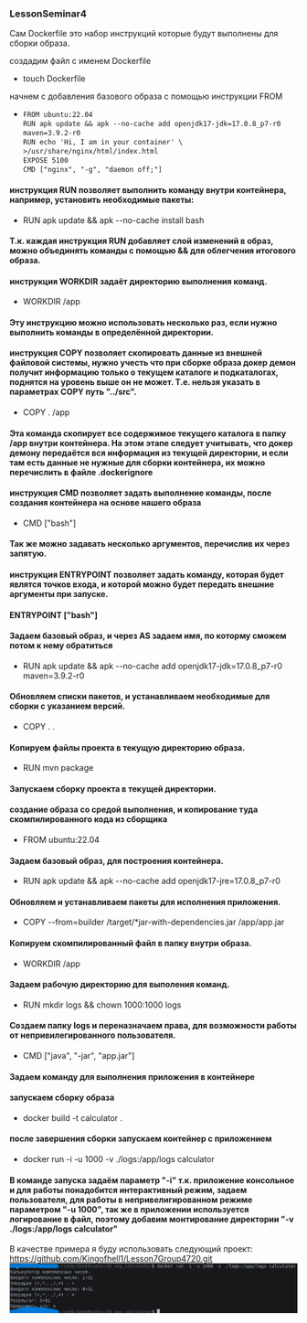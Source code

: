 ### LessonSeminar4

Сам Dockerfile это набор инструкций которые будут выполнены для сборки образа.

создадим файл с именем Dockerfile

* touch Dockerfile

начнем c добавления базового образа с помощью инструкции FROM
*     FROM ubuntu:22.04
      RUN apk update && apk --no-cache add openjdk17-jdk=17.0.8_p7-r0 maven=3.9.2-r0
      RUN echo 'Hi, I am in your container' \
      >/usr/share/nginx/html/index.html
      EXPOSE 5100
      CMD ["nginx", "-g", "daemon off;"]
#### инструкция RUN позволяет выполнить команду внутри контейнера, например, установить необходимые пакеты:

* RUN apk update && apk --no-cache install bash

#### Т.к. каждая инструкция RUN добавляет слой изменений в образ, можно объединять команды с помощью && для облегчения итогового образа.

#### инструкция WORKDIR задаёт директорию выполнения команд.

* WORKDIR /app

#### Эту инструкцию можно использовать несколько раз, если нужно выполнить команды в определённой директории.

#### инструкция COPY позволяет скопировать данные из внешней файловой системы, нужно учесть что при сборке образа докер демон получит информацию только о текущем каталоге и подкаталогах, поднятся на уровень выше он не может. Т.е. нельзя указать в параметрах COPY путь "../src".

* COPY . /app

#### Эта команда скопирует все содержимое текущего каталога в папку /app внутри контейнера. На этом этапе следует учитывать, что докер демону передаётся вся информация из текущей директории, и если там есть данные не нужные для сборки контейнера, их можно перечислить в файле .dockerignore

#### инструкция CMD позволяет задать выполнение команды, после создания контейнера на основе нашего образа

 * CMD ["bash"]

#### Так же можно задавать несколько аргументов, перечислив их через запятую.

#### инструкция ENTRYPOINT позволяет задать команду, которая будет являтся точков входа, и которой можно будет передать внешние аргументы при запуске.

#### ENTRYPOINT ["bash"]
#### Задаем базовый образ, и через AS задаем имя, по которму сможем потом к нему обратиться

* RUN apk update && apk --no-cache add openjdk17-jdk=17.0.8_p7-r0 maven=3.9.2-r0

#### Обновляем списки пакетов, и устанавливаем необходимые для сборки с указанием версий.

* COPY . .

#### Копируем файлы проекта в текущую директорию образа.

* RUN mvn package

#### Запускаем сборку проекта в текущей директории.

#### создание образа со средой выполнения, и копирование туда скомпилированного кода из сборщика

* FROM ubuntu:22.04

#### Задаем базовый образ, для построения контейнера.

* RUN apk update && apk --no-cache add openjdk17-jre=17.0.8_p7-r0

#### Обновляем и устанавливаем пакеты для исполнения приложения.

* COPY --from=builder /target/*jar-with-dependencies.jar /app/app.jar

#### Копируем скомпилированный файл в папку внутри образа.

* WORKDIR /app

#### Задаем рабочую директорию для выполения команд.

* RUN mkdir logs && chown 1000:1000 logs

#### Создаем папку logs и переназначаем права, для возможности работы от непривилегированного пользователя.

* CMD ["java", "-jar", "app.jar"]

#### Задаем команду для выполнения приложения в контейнере

#### запускаем сборку образа

* docker build -t calculator .

#### после завершения сборки запускаем контейнер с приложением

* docker run -i -u 1000 -v ./logs:/app/logs calculator

#### В команде запуска задаём параметр "-i" т.к. приложение консольное и для работы понадобится интерактивный режим, задаем пользователя, для работы в непривелигированном режиме параметром "-u 1000", так же в приложении используется логирование в файл, поэтому добавим монтирование директории "-v ./logs:/app/logs calculator"

В качестве примера я буду использовать следующий проект:
https://github.com/Kingofhell1/Lesson7Group4720.git
![pucture1](images/docker_run_app.png)